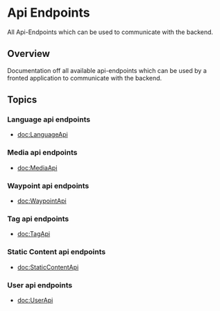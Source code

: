 # Api Endpoints

All Api-Endpoints which can be used to communicate with the backend.

## Overview

Documentation off all available api-endpoints which can be used by a fronted application to communicate with the backend. 

## Topics

### Language api endpoints

- <doc:LanguageApi>

### Media api endpoints

- <doc:MediaApi>

### Waypoint api endpoints 

- <doc:WaypointApi>

### Tag api endpoints

- <doc:TagApi>

### Static Content api endpoints

- <doc:StaticContentApi>

### User api endpoints

- <doc:UserApi>
